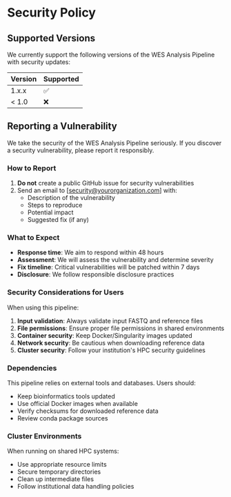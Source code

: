 # Security Policy

## Supported Versions

We currently support the following versions of the WES Analysis Pipeline with security updates:

| Version | Supported          |
| ------- | ------------------ |
| 1.x.x   | :white_check_mark: |
| < 1.0   | :x:                |

## Reporting a Vulnerability

We take the security of the WES Analysis Pipeline seriously. If you discover a security vulnerability, please report it responsibly.

### How to Report

1. **Do not** create a public GitHub issue for security vulnerabilities
2. Send an email to [security@yourorganization.com] with:
   - Description of the vulnerability
   - Steps to reproduce
   - Potential impact
   - Suggested fix (if any)

### What to Expect

- **Response time**: We aim to respond within 48 hours
- **Assessment**: We will assess the vulnerability and determine severity
- **Fix timeline**: Critical vulnerabilities will be patched within 7 days
- **Disclosure**: We follow responsible disclosure practices

### Security Considerations for Users

When using this pipeline:

1. **Input validation**: Always validate input FASTQ and reference files
2. **File permissions**: Ensure proper file permissions in shared environments
3. **Container security**: Keep Docker/Singularity images updated
4. **Network security**: Be cautious when downloading reference data
5. **Cluster security**: Follow your institution's HPC security guidelines

### Dependencies

This pipeline relies on external tools and databases. Users should:

- Keep bioinformatics tools updated
- Use official Docker images when available
- Verify checksums for downloaded reference data
- Review conda package sources

### Cluster Environments

When running on shared HPC systems:

- Use appropriate resource limits
- Secure temporary directories
- Clean up intermediate files
- Follow institutional data handling policies